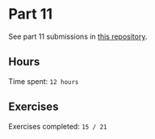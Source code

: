 # Part 11

See part 11 submissions in [this repository](https://github.com/rikurauhala/full-stack-open-pokedex).

## Hours

Time spent: `12 hours`

## Exercises

Exercises completed: `15 / 21`
